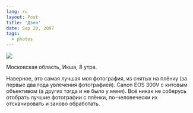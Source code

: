```yaml
---
lang: ru
layout: Post
title: 'Дзен'
date: Sep 20, 2007
tags:
  - photos
---
```


![](/images/blog/976668.jpg)

Московская область, Икша, 8 утра.

Наверное, это самая лучшая моя фотография, из снятых на плёнку (за первые два года увлечения фотографией). Canon EOS 300V с китовым объективом (а других тогда и не было у меня). Всё никак не соберусь отобрать лучшие фотографии с плёнки, по-человечески их отсканировать и заново обработать.
